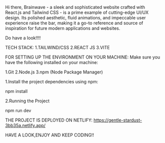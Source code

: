 Hi there,
Brainwave - a sleek and sophisticated website crafted with React.js and Tailwind CSS - is a prime example of cutting-edge UI/UX design. 
Its polished aesthetic, fluid animations, and impeccable user experience raise the bar, making it a go-to reference and source of inspiration for future modern applications and websites.

Do have a look!!!!

TECH STACK:
1.TAILWIND/CSS
2.REACT JS
3.VITE


FOR SETTING UP THE ENVIRONMENT ON YOUR MACHINE:
Make sure you have the following installed on your machine:

1.Git
2.Node.js
3.npm (Node Package Manager)

1.Install the project dependencies using npm:

npm install

2.Running the Project

npm run dev

THE PROJECT IS DEPLOYED ON NETLIFY:
https://gentle-stardust-3bb35a.netlify.app/

HAVE A LOOK,ENJOY AND KEEP CODING!!
